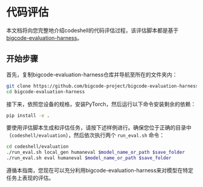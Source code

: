 # 代码评估
本文档将向您完整地介绍codeshell的代码评估过程，该评估脚本都是基于[bigcode-evaluation-harness](https://github.com/bigcode-project/bigcode-evaluation-harness)。

## 开始步骤

首先，复制bigcode-evaluation-harness仓库并导航至所在的文件夹内：

```bash
git clone https://github.com/bigcode-project/bigcode-evaluation-harness.git
cd bigcode-evaluation-harness
```

接下来，依照您设备的规格，安装PyTorch，然后运行以下命令安装剩余的依赖：

```bash
pip install -e .
```

要使用评估脚本生成和评估任务，请按下述样例进行。确保您位于正确的目录中（`codeshell/evaluation`），然后依次执行两个 `run_eval.sh` 命令：

```bash
cd codeshell/evaluation
./run_eval.sh local_gen humaneval $model_name_or_path $save_folder
./run_eval.sh eval humaneval $model_name_or_path $save_folder
```

遵循本指南，您现在可以充分利用bigcode-evaluation-harness来对模型在特定任务上表现的评估。